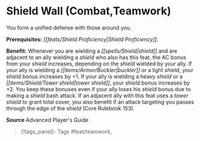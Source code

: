 ﻿---
cssclass: [feats]

---
# Shield Wall (Combat,Teamwork)

You form a unified defense with those around you.

**Prerequisites:** _[[feats/Shield Proficiency|Shield Proficiency]]_.

**Benefit:** Whenever you are wielding a _[[spells/Shield|shield]]_ and are adjacent to an ally wielding a _shield_ who also has this feat, the AC bonus from your _shield_ increases, depending on the _shield_ wielded by your ally. If your ally is wielding a _[[items/Armor/Buckler|buckler]]_ or a light _shield_, your _shield_ bonus increases by +1. If your ally is wielding a heavy _shield_ or a _[[items/Shield/Tower shield|tower shield]]_, your _shield_ bonus increases by +2. You keep these bonuses even if your ally loses his _shield_ bonus due to making a _shield_ bash attack. If an adjacent ally with this feat uses a _tower shield_ to grant total cover, you also benefit if an attack targeting you passes through the edge of the _shield_ (Core Rulebook 153).

**Source** Advanced Player's Guide
>[!tags_panel]- Tags
> #feat/teamwork, 